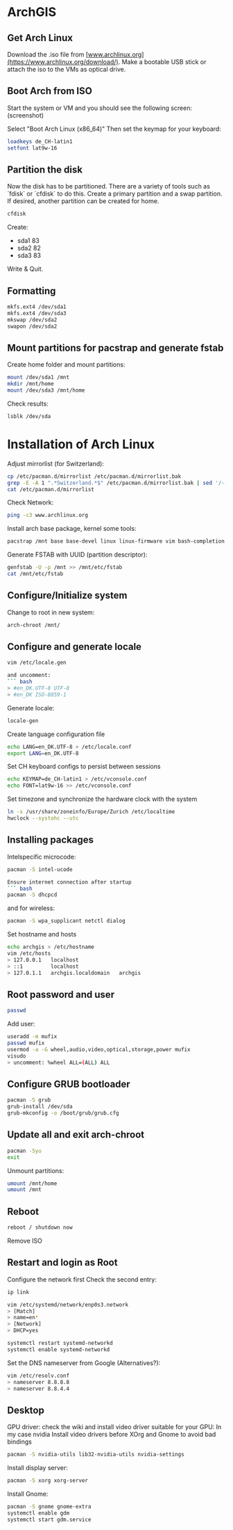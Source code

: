 # ArchGIS

## Get Arch Linux
Download the .iso file from [www.archlinux.org](https://www.archlinux.org/download/). Make a bootable USB stick or attach the iso to the VMs as optical drive.

## Boot Arch from ISO

Start the system or VM and you should see the following screen:
(screenshot)

Select "Boot Arch Linux (x86_64)"
Then set the keymap for your keyboard:

``` bash
loadkeys de_CH-latin1
setfont lat9w-16
```

## Partition the disk

Now the disk has to be partitioned. There are a variety of tools such as ´fdisk´ or ´cfdisk´ to do this. Create a primary partition and a swap partition. If desired, another partition can be created for home.

``` bash
cfdisk
```
Create:

* sda1 83
* sda2 82
* sda3 83

Write & Quit.

## Formatting
``` bash
mkfs.ext4 /dev/sda1
mkfs.ext4 /dev/sda3
mkswap /dev/sda2
swapon /dev/sda2
```

## Mount partitions for pacstrap and generate fstab
Create home folder and mount partitions:
``` bash
mount /dev/sda1 /mnt
mkdir /mnt/home
mount /dev/sda3 /mnt/home
```

Check results:
``` bash
lsblk /dev/sda
```

# Installation of Arch Linux
Adjust mirrorlist (for Switzerland):
``` bash
cp /etc/pacman.d/mirrorlist /etc/pacman.d/mirrorlist.bak
grep -E -A 1 ".*Switzerland.*$" /etc/pacman.d/mirrorlist.bak | sed '/--/d' > /etc/pacman.d/mirrorlist
cat /etc/pacman.d/mirrorlist
```

Check Network:
``` bash
ping -c3 www.archlinux.org
```

Install arch base package, kernel some tools:
``` bash
pacstrap /mnt base base-devel linux linux-firmware vim bash-completion git
```

Generate FSTAB with UUID (partition descriptor):
``` bash
genfstab -U -p /mnt >> /mnt/etc/fstab
cat /mnt/etc/fstab
```


## Configure/Initialize system

Change to root in new system:
``` bash
arch-chroot /mnt/
```


## Configure and generate locale
``` bash
vim /etc/locale.gen

and uncomment:
``` bash
> #en_DK.UTF-8 UTF-8
> #en_DK ISO-8859-1
```

Generate locale:
``` bash
locale-gen
```

Create language configuration file
``` bash
echo LANG=en_DK.UTF-8 > /etc/locale.conf
export LANG=en_DK.UTF-8
```

Set CH keyboard configs to persist between sessions
``` bash
echo KEYMAP=de_CH-latin1 > /etc/vconsole.conf
echo FONT=lat9w-16 >> /etc/vconsole.conf
```

Set timezone and synchronize the hardware clock with the system
``` bash
ln -s /usr/share/zoneinfo/Europe/Zurich /etc/localtime
hwclock --systohc --utc
```

## Installing packages
Intelspecific microcode:
``` bash
pacman -S intel-ucode

Ensure internet connection after startup
``` bash
pacman -S dhcpcd
```

and for wireless:
``` bash
pacman -S wpa_supplicant netctl dialog
```

Set hostname and hosts
``` bash
echo archgis > /etc/hostname
vim /etc/hosts
> 127.0.0.1   localhost
> ::1         localhost
> 127.0.1.1   archgis.localdomain   archgis
```


##  Root password and user
``` bash
passwd
```

Add user:
``` bash
useradd -m mufix
passwd mufix
usermod -a -G wheel,audio,video,optical,storage,power mufix
visudo
> uncomment: %wheel ALL=(ALL) ALL
```


## Configure GRUB bootloader
``` bash
pacman -S grub
grub-install /dev/sda
grub-mkconfig -o /boot/grub/grub.cfg
```


## Update all and exit arch-chroot
``` bash
pacman -Syu
exit
```

Unmount partitions:
``` bash
umount /mnt/home
umount /mnt
```

## Reboot
``` bash
reboot / shutdown now
```
Remove ISO

## Restart and login as Root
Configure the network first
Check the second entry:
``` bash
ip link
```

``` bash
vim /etc/systemd/network/enp0s3.network
> [Match]
> name=en*
> [Network]
> DHCP=yes
```

``` bash
systemctl restart systemd-networkd
systemctl enable systemd-networkd
```

Set the DNS nameserver from Google (Alternatives?):

``` bash
vim /etc/resolv.conf
> nameserver 8.8.8.8
> nameserver 8.8.4.4
```

## Desktop

GPU driver:
check the wiki and install video driver suitable for your GPU: In my case nvidia
Install video drivers before XOrg and Gnome to avoid bad bindings
``` bash
pacman -S nvidia-utils lib32-nvidia-utils nvidia-settings
```

Install display server:
``` bash
pacman -S xorg xorg-server
```


Install Gnome:
``` bash
pacman -S gnome gnome-extra
systemctl enable gdm
systemctl start gdm.service
```

